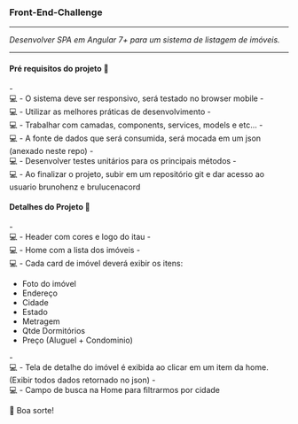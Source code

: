 ### Front-End-Challenge

***********************************************************************
*Desenvolver SPA em Angular 7+ para um sistema de listagem de imóveis.*
***********************************************************************

#### Pré requisitos do projeto :rocket:

-<br/>:computer: - O sistema deve ser responsivo, será testado no browser mobile
-<br/>:computer: - Utilizar as melhores práticas de desenvolvimento
-<br/>:computer: - Trabalhar com camadas, components, services, models e etc...
-<br/>:computer: - A fonte de dados que será consumida, será mocada em um json (anexado neste repo)
-<br/>:computer: - Desenvolver testes unitários para os principais métodos
-<br/>:computer: - Ao finalizar o projeto, subir em um repositório git e dar acesso ao usuario brunohenz e brulucenacord


#### Detalhes do Projeto :rocket:

-<br/>:computer: - Header com cores e logo do itau
-<br/>:computer: - Home com a lista dos imóveis
-<br/>:computer: - Cada card de imóvel deverá exibir os itens: 

  - Foto do imóvel
  - Endereço
  - Cidade 
  - Estado
  - Metragem
  - Qtde Dormitórios
  - Preço (Aluguel + Condominio)

-<br/>:computer: - Tela de detalhe do imóvel é exibida ao clicar em um item da home. (Exibir todos dados retornado no json)
-<br/>:computer: - Campo de busca na Home para filtrarmos por cidade

👋 Boa sorte!

